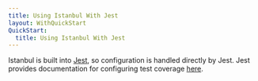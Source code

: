 ```yaml
---
title: Using Istanbul With Jest
layout: WithQuickStart
QuickStart:
  title: Using Istanbul With Jest
---
```


Istanbul is built into <a href="http://facebook.github.io/jest/">Jest</a>, so configuration is handled directly by Jest.  Jest provides documentation for configuring test coverage <a href="http://facebook.github.io/jest/docs/configuration.html#collectcoverage-boolean">here</a>.
